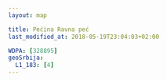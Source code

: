 ```yaml
---
layout: map

title: Pećina Ravna peć
last_modified_at: 2018-05-19T23:04:03+02:00

WDPA: [328895]
geoSrbija:
  L1_183: [4]
---
```

